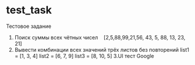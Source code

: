 # test_task
Тестовое задание 

1. Поиск суммы всех чётных чисел    [2,5,88,99,21,56, 43, 5, 88, 13, 23, 21] 
2. Вывести комбинации всех значений трёх листов без повторений
list1 = [1, 3, 4]
list2 = [6, 7, 9]
list3 = [8, 10, 5]
3.UI тест Google




